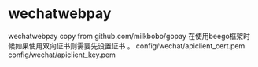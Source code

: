 # wechatwebpay
wechatwebpay
copy from github.com/milkbobo/gopay
在使用beego框架时候如果使用双向证书则需要先设置证书 。
config/wechat/apiclient_cert.pem
config/wechat/apiclient_key.pem
